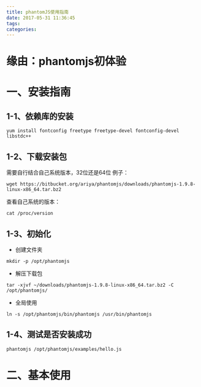 ```yaml
---
title: phantomJS使用指南
date: 2017-05-31 11:36:45
tags:
categories:
---
```


# 缘由：phantomjs初体验

<!--more-->

# 一、安装指南

## 1-1、依赖库的安装
```
yum install fontconfig freetype freetype-devel fontconfig-devel libstdc++
```

## 1-2、下载安装包
需要自行结合自己系统版本，32位还是64位
例子：
```
wget https://bitbucket.org/ariya/phantomjs/downloads/phantomjs-1.9.8-linux-x86_64.tar.bz2
```

查看自己系统的版本：
```
cat /proc/version
```

## 1-3、初始化
* 创建文件夹
```
mkdir -p /opt/phantomjs
```

* 解压下载包
```
tar -xjvf ~/downloads/phantomjs-1.9.8-linux-x86_64.tar.bz2 -C /opt/phantomjs/
```

* 全局使用
```
ln -s /opt/phantomjs/bin/phantomjs /usr/bin/phantomjs
```

## 1-4、测试是否安装成功
```
phantomjs /opt/phantomjs/examples/hello.js
```

# 二、基本使用
